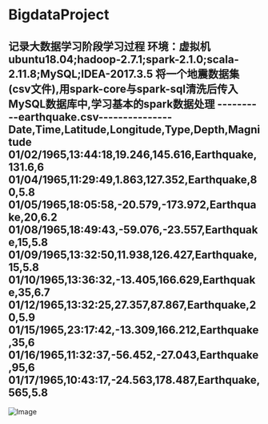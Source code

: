 # BigdataProject
记录大数据学习阶段学习过程
环境：虚拟机ubuntu18.04;hadoop-2.7.1;spark-2.1.0;scala-2.11.8;MySQL;IDEA-2017.3.5
将一个地震数据集(csv文件),用spark-core与spark-sql清洗后传入MySQL数据库中,学习基本的spark数据处理
----------earthquake.csv---------------
Date,Time,Latitude,Longitude,Type,Depth,Magnitude
01/02/1965,13:44:18,19.246,145.616,Earthquake,131.6,6
01/04/1965,11:29:49,1.863,127.352,Earthquake,80,5.8
01/05/1965,18:05:58,-20.579,-173.972,Earthquake,20,6.2
01/08/1965,18:49:43,-59.076,-23.557,Earthquake,15,5.8
01/09/1965,13:32:50,11.938,126.427,Earthquake,15,5.8
01/10/1965,13:36:32,-13.405,166.629,Earthquake,35,6.7
01/12/1965,13:32:25,27.357,87.867,Earthquake,20,5.9
01/15/1965,23:17:42,-13.309,166.212,Earthquake,35,6
01/16/1965,11:32:37,-56.452,-27.043,Earthquake,95,6
01/17/1965,10:43:17,-24.563,178.487,Earthquake,565,5.8
-----------------------------------------------------------

![Image](https://github.com/HanShuo123-maker/BigdataProject/image/earthquake_mysql.PNG)
